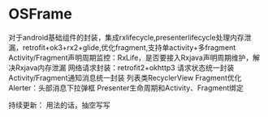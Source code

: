 # OSFrame
对于android基础组件的封装，集成rxlifecycle,presenterlifecycle处理内存泄漏，retrofit+ok3+rx2+glide,优化fragment,支持单activity+多fragment
Activity/Fragment声明周期监控：RxLife，是否要接入Rxjava声明周期维护，解决Rxjava内存泄漏
网络请求封装：retrofit2+okhttp3
请求状态统一封装
Activity/Fragment通知消息统一封装
列表类RecyclerView
Fragment优化
Alerter：头部消息下拉弹框
Presenter生命周期和Activity、Fragment绑定




持续更新：
用法的话，抽空写写

